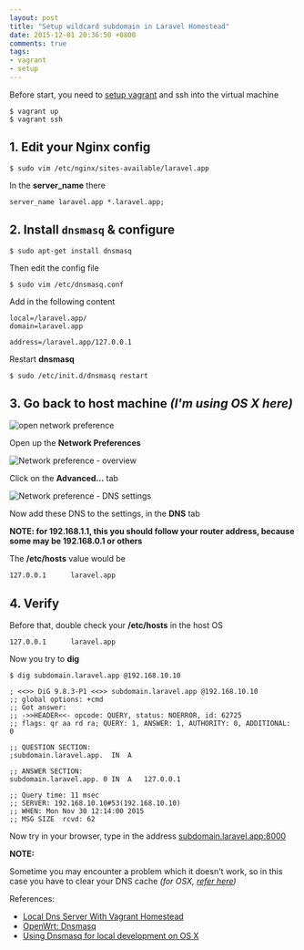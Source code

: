 ```yaml
---
layout: post
title: "Setup wildcard subdomain in Laravel Homestead"
date: 2015-12-01 20:36:50 +0800
comments: true
tags: 
- vagrant
- setup
---
```


Before start, you need to [setup vagrant](http://jslim.net/blog/2015/10/31/vagrant-for-php-development-environment/) and ssh into the virtual machine

```
$ vagrant up
$ vagrant ssh
```

## 1. Edit your Nginx config

```
$ sudo vim /etc/nginx/sites-available/laravel.app
```

In the **server_name** there

```
server_name laravel.app *.laravel.app;
```

## 2. Install `dnsmasq` & configure

```
$ sudo apt-get install dnsmasq
```

Then edit the config file

```
$ sudo vim /etc/dnsmasq.conf
```

Add in the following content

```
local=/laravel.app/
domain=laravel.app

address=/laravel.app/127.0.0.1
```

Restart **dnsmasq**

```
$ sudo /etc/init.d/dnsmasq restart
```

## 3. Go back to host machine _(I'm using OS X here)_

![open network preference](http://jslim89.github.com/images/posts/2015-12-01-setup-wildcard-subdomain-in-laravel-homestead/network-preference-1.png)

Open up the **Network Preferences**

![Network preference - overview](http://jslim89.github.com/images/posts/2015-12-01-setup-wildcard-subdomain-in-laravel-homestead/network-preference-2.png)

Click on the **Advanced...** tab

![Network preference - DNS settings](http://jslim89.github.com/images/posts/2015-12-01-setup-wildcard-subdomain-in-laravel-homestead/network-preference-dns.png)

Now add these DNS to the settings, in the **DNS** tab

**NOTE: for 192.168.1.1, this you should follow your router address, because some may be 192.168.0.1 or others**

The **/etc/hosts** value would be

```
127.0.0.1      laravel.app
```

## 4. Verify

Before that, double check your **/etc/hosts** in the host OS

```
127.0.0.1      laravel.app
```

Now you try to **dig**

```
$ dig subdomain.laravel.app @192.168.10.10

; <<>> DiG 9.8.3-P1 <<>> subdomain.laravel.app @192.168.10.10
;; global options: +cmd
;; Got answer:
;; ->>HEADER<<- opcode: QUERY, status: NOERROR, id: 62725
;; flags: qr aa rd ra; QUERY: 1, ANSWER: 1, AUTHORITY: 0, ADDITIONAL: 0

;; QUESTION SECTION:
;subdomain.laravel.app.  IN  A

;; ANSWER SECTION:
subdomain.laravel.app. 0 IN  A   127.0.0.1

;; Query time: 11 msec
;; SERVER: 192.168.10.10#53(192.168.10.10)
;; WHEN: Mon Nov 30 12:14:00 2015
;; MSG SIZE  rcvd: 62
```

Now try in your browser, type in the address [subdomain.laravel.app:8000](subdomain.laravel.app:8000)

**NOTE:**

Sometime you may encounter a problem which it doesn't work, so in this case you have to clear your DNS cache _(for OSX, [refer here](https://support.apple.com/en-us/HT202516))_


References:

- [Local Dns Server With Vagrant Homestead](http://www.gufran.me/post/local-dns-server-with-vagrant-homestead/)
- [OpenWrt: Dnsmasq](https://wiki.openwrt.org/doc/howto/dhcp.dnsmasq)
- [Using Dnsmasq for local development on OS X](http://passingcuriosity.com/2013/dnsmasq-dev-osx/)
